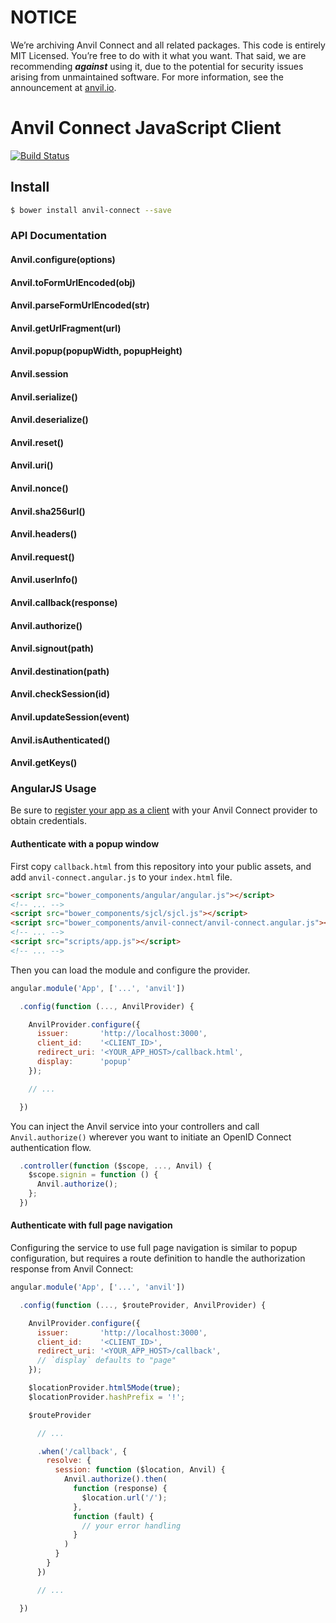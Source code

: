 # NOTICE

We’re archiving Anvil Connect and all related packages. This code is entirely MIT Licensed. You’re free to do with it what you want. That said, we are recommending _**against**_ using it, due to the potential for security issues arising from unmaintained software. For more information, see the announcement at [anvil.io](https://anvil.io).

# Anvil Connect JavaScript Client
[![Build Status](https://travis-ci.org/anvilresearch/connect-js.svg?branch=master)](https://travis-ci.org/anvilresearch/connect-js)

## Install

```bash
$ bower install anvil-connect --save
```

### API Documentation

#### Anvil.configure(options)
<!--
lorem ipsum dolor amit

**Arguments**

- `prop` – description
- `prop` – description
- `prop` – description

**Examples**

```javascript
// ...
```
-->
#### Anvil.toFormUrlEncoded(obj)
#### Anvil.parseFormUrlEncoded(str)
#### Anvil.getUrlFragment(url)
#### Anvil.popup(popupWidth, popupHeight)
#### Anvil.session
#### Anvil.serialize()
#### Anvil.deserialize()
#### Anvil.reset()
#### Anvil.uri()
#### Anvil.nonce()
#### Anvil.sha256url()
#### Anvil.headers()
#### Anvil.request()
#### Anvil.userInfo()
#### Anvil.callback(response)
#### Anvil.authorize()
#### Anvil.signout(path)
#### Anvil.destination(path)
#### Anvil.checkSession(id)
#### Anvil.updateSession(event)
#### Anvil.isAuthenticated()
#### Anvil.getKeys()


### AngularJS Usage

Be sure to [register your app as a client](https://github.com/anvilresearch/connect-docs/blob/master/clients.md#registration) with your Anvil Connect provider to obtain credentials.



#### Authenticate with a popup window

First copy `callback.html` from this repository into your public assets, and add `anvil-connect.angular.js` to your `index.html` file.

```html
<script src="bower_components/angular/angular.js"></script>
<!-- ... -->
<script src="bower_components/sjcl/sjcl.js"></script>
<script src="bower_components/anvil-connect/anvil-connect.angular.js"></script>
<!-- ... -->
<script src="scripts/app.js"></script>
<!-- ... -->
```


Then you can load the module and configure the provider.

```javascript
angular.module('App', ['...', 'anvil'])

  .config(function (..., AnvilProvider) {

    AnvilProvider.configure({
      issuer:       'http://localhost:3000',
      client_id:    '<CLIENT_ID>',
      redirect_uri: '<YOUR_APP_HOST>/callback.html',
      display:      'popup'
    });

    // ...

  })
```

You can inject the Anvil service into your controllers and call `Anvil.authorize()` wherever you want to initiate an OpenID Connect authentication flow.

```javascript
  .controller(function ($scope, ..., Anvil) {
    $scope.signin = function () {
      Anvil.authorize();
    };
  })
```


#### Authenticate with full page navigation

Configuring the service to use full page navigation is similar to popup configuration, but requires a route definition to handle the authorization response from Anvil Connect:

```javascript
angular.module('App', ['...', 'anvil'])

  .config(function (..., $routeProvider, AnvilProvider) {

    AnvilProvider.configure({
      issuer:       'http://localhost:3000',
      client_id:    '<CLIENT_ID>',
      redirect_uri: '<YOUR_APP_HOST>/callback',
      // `display` defaults to "page"
    });

    $locationProvider.html5Mode(true);
    $locationProvider.hashPrefix = '!';

    $routeProvider

      // ...

      .when('/callback', {
        resolve: {
          session: function ($location, Anvil) {
            Anvil.authorize().then(
              function (response) {
                $location.url('/');
              },
              function (fault) {
                // your error handling
              }
            )
          }
        }
      })

      // ...

  })
```

